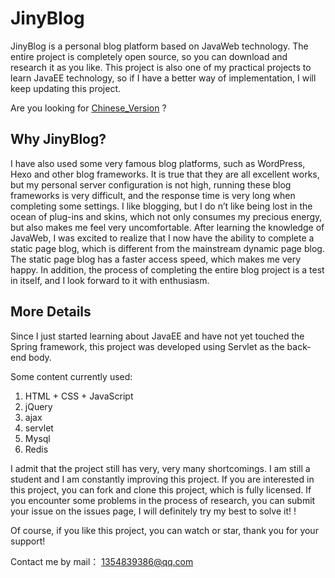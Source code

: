 # JinyBlog
JinyBlog is a personal blog platform based on JavaWeb technology. The entire project is completely open source, so you can download and research it as you like. This project is also one of my practical projects to learn JavaEE technology, so if I have a better way of implementation, I will keep updating this project.

Are you looking for [Chinese_Version](README_CN.md) ?



## Why JinyBlog?

I have also used some very famous blog platforms, such as WordPress, Hexo and other blog frameworks. 
It is true that they are all excellent works, but my personal server configuration is not high, running these blog frameworks is very difficult, and the response time is very long when completing some settings. I like blogging, but I do n’t like being lost in the ocean of plug-ins and skins, which not only consumes my precious energy, but also makes me feel very uncomfortable. After learning the knowledge of JavaWeb, I was excited to realize that I now have the ability to complete a static page blog, which is different from the mainstream dynamic page blog. The static page blog has a faster access speed, which makes me very happy. In addition, the process of completing the entire blog project is a test in itself, and I look forward to it with enthusiasm.



## More Details

Since I just started learning about JavaEE and have not yet touched the Spring framework, this project was developed using Servlet as the back-end body.

Some content currently used:

1. HTML + CSS + JavaScript
2. jQuery
3. ajax
4. servlet
5. Mysql
6. Redis

I admit that the project still has very, very many shortcomings. I am still a student and I am constantly improving this project. If you are interested in this project, you can fork and clone this project, which is fully licensed. If you encounter some problems in the process of research, you can submit your issue on the issues page, I will definitely try my best to solve it! !

Of course, if you like this project, you can watch or star, thank you for your support!

Contact me by mail：
1354839386@qq.com

